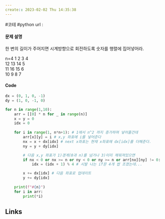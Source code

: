 ```yaml
---
create:: 2023-02-02 Thu 14:35:38
---
```

#코테  #python 
url : 
#### 문제 설명
한 변의 길이가 주어지면 시계방향으로 회전하도록 숫자를 행렬에 집어넣어라.

n=4
1 2 3 4  
12 13 14 5  
11 16 15 6  
10 9 8 7

#### Code
```python
dx = (0, 1, 0, -1)
dy = (1, 0, -1, 0)

for n in range(1,10):
	arr = [[0] * n for _ in range(n)]
	x = y = 0
	idx = 0
	
	for i in range(1, n*n+1): # 1에서 n^2 까지 증가하며 넣어줄건데
		arr[x][y] = i # x,y 좌표에 i를 넣어준다
		nx = x + dx[idx] # next x좌표는 현재 x좌표에 dx[idx]를 더해준다.
		ny = y + dy[idx]

		# 다음 x,y 좌표가 1)경계(0과 n)를 넘거나 3)이미 채워져있으면	
		if nx < 0 or nx >= n or ny < 0 or ny >= n or arr[nx][ny] != 0:
			idx = (idx + 1) % 4 # 시발 나는 if문 4개 쌉 조졌는데...

		x += dx[idx] # 다음 좌표로 업데이트
		y += dy[idx]
		
	print(f"#{n}")
	for i in arr:
		print(*i)
```

## Links
